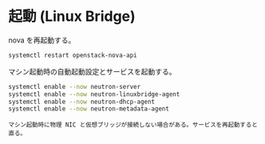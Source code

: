 # 起動 (Linux Bridge)

nova を再起動する。

```sh
systemctl restart openstack-nova-api
```

マシン起動時の自動起動設定とサービスを起動する。

```sh
systemctl enable --now neutron-server
systemctl enable --now neutron-linuxbridge-agent
systemctl enable --now neutron-dhcp-agent
systemctl enable --now neutron-metadata-agent
```

```{warning}
マシン起動時に物理 NIC と仮想ブリッジが接続しない場合がある。サービスを再起動すると直る。
```
